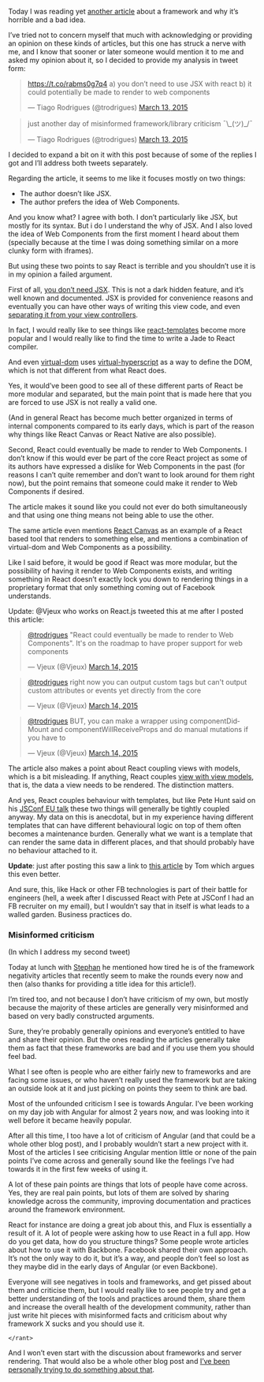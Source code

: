 Today I was reading yet [another article](https://www.pandastrike.com/posts/20150311-react-bad-idea) about a framework and why it’s horrible and a bad idea.

I’ve tried not to concern myself that much with acknowledging or providing an opinion on these kinds of articles, but this one has struck a nerve with me, and I know that sooner or later someone would mention it to me and asked my opinion about it, so I decided to provide my analysis in tweet form:

<script async src="//platform.twitter.com/widgets.js" charset="utf-8"></script>

<blockquote class="twitter-tweet" lang="en"><p><a href="https://t.co/rabms0g7q4">https://t.co/rabms0g7q4</a>&#10;&#10;a) you don’t need to use JSX with react&#10;b) it could potentially be made to render to web components</p>&mdash; Tiago Rodrigues (@trodrigues) <a href="https://twitter.com/trodrigues/status/576325992622518272">March 13, 2015</a></blockquote>

<blockquote class="twitter-tweet" data-conversation="none" lang="en"><p>just another day of misinformed framework/library criticism ¯\_(ツ)_/¯</p>&mdash; Tiago Rodrigues (@trodrigues) <a href="https://twitter.com/trodrigues/status/576326107546447872">March 13, 2015</a></blockquote>
<script async src="//platform.twitter.com/widgets.js" charset="utf-8"></script>

I decided to expand a bit on it with this post because of some of the replies I got and I’ll address both tweets separately.

Regarding the article, it seems to me like it focuses mostly on two things:

* The author doesn’t like JSX.
* The author prefers the idea of Web Components.

And you know what? I agree with both. I don’t particularly like JSX, but mostly for its syntax. But i do I understand the why of JSX. And I also loved the idea of Web Components from the first moment I heard about them (specially because at the time I was doing something similar on a more clunky form with iframes).

But using these two points to say React is terrible and you shouldn’t use it is in my opinion a failed argument.

First of all, [you don’t need JSX](http://facebook.github.io/react/docs/displaying-data.html#react-without-jsx). This is not a dark hidden feature, and it’s well known and documented. JSX is provided for convenience reasons and eventually you can have other ways of writing this view code, and even [separating it from your view controllers](https://github.com/wix/react-templates).

In fact, I would really like to see things like [react-templates](https://github.com/wix/react-templates) become more popular and I would really like to find the time to write a Jade to React compiler.

And even [virtual-dom](https://github.com/Matt-Esch/virtual-dom) uses [virtual-hyperscript](https://github.com/Matt-Esch/virtual-dom/tree/master/virtual-hyperscript) as a way to define the DOM, which is not that different from what React does.

Yes, it would’ve been good to see all of these different parts of React be more modular and separated, but the main point that is made here that you are forced to use JSX is not really a valid one.

(And in general React has become much better organized in terms of internal components compared to its early days, which is part of the reason why things like React Canvas or React Native are also possible).

Second, React could eventually be made to render to Web Components. I don’t know if this would ever be part of the core React project as some of its authors have expressed a dislike for Web Components in the past (for reasons I can’t quite remember and don’t want to look around for them right now), but the point remains that someone could make it render to Web Components if desired.

The article makes it sound like you could not ever do both simultaneously and that using one thing means not being able to use the other.

The same article even mentions [React Canvas](https://github.com/flipboard/react-canvas) as an example of a React based tool that renders to something else, and mentions a combination of virtual-dom and Web Components as a possibility.

Like I said before, it would be good if React was more modular, but the possibility of having it render to Web Components exists, and writing something in React doesn’t exactly lock you down to rendering things in a proprietary format that only something coming out of Facebook understands.

Update: @Vjeux who works on React.js tweeted this at me after I posted this article:

<blockquote class="twitter-tweet" data-conversation="none" lang="en"><p><a href="https://twitter.com/trodrigues">@trodrigues</a> &quot;React could eventually be made to render to Web Components&quot;. It&#39;s on the roadmap to have proper support for web components</p>&mdash; Vjeux (@Vjeux) <a href="https://twitter.com/Vjeux/status/576556164470710272">March 14, 2015</a></blockquote>

<blockquote class="twitter-tweet" data-conversation="none" lang="en"><p><a href="https://twitter.com/trodrigues">@trodrigues</a> right now you can output custom tags but can&#39;t output custom attributes or events yet directly from the core</p>&mdash; Vjeux (@Vjeux) <a href="https://twitter.com/Vjeux/status/576556557762166784">March 14, 2015</a></blockquote>

<blockquote class="twitter-tweet" data-conversation="none" lang="en"><p><a href="https://twitter.com/trodrigues">@trodrigues</a> BUT, you can make a wrapper using componentDidMount and componentWillReceiveProps and do manual mutations if you have to</p>&mdash; Vjeux (@Vjeux) <a href="https://twitter.com/Vjeux/status/576556721386217472">March 14, 2015</a></blockquote>

The article also makes a point about React coupling views with models, which is a bit misleading. If anything, React couples [view with view models](http://en.wikipedia.org/wiki/Model_View_ViewModel), that is, the data a view needs to be rendered. The distinction matters.

And yes, React couples behaviour with templates, but like Pete Hunt said on his [JSConf EU talk](https://youtu.be/x7cQ3mrcKaY?t=5m48s) these two things will generally be tightly coupled anyway. My data on this is anecdotal, but in my experience having different templates that can have different behavioural logic on top of them often becomes a maintenance burden. Generally what we want is a template that can render the same data in different places, and that should probably have no behaviour attached to it.

**Update**: just after posting this saw a link to [this article](https://phuu.net/2014/12/03/concerning-separation.html) by Tom
which argues this even better.

And sure, this, like Hack or other FB technologies is part of their battle for engineers (hell, a week after I discussed React with Pete at JSConf I had an FB recruiter on my email), but I wouldn’t say that in itself is what leads to a walled garden. Business practices do.

### Misinformed criticism

(In which I address my second tweet)

Today at lunch with [Stephan](http://twitter.com/evilhackerdude) he mentioned how tired he is of the framework negativity articles that recently seem to make the rounds every now and then (also thanks for providing a title idea for this article!).

I’m tired too, and not because I don’t have criticism of my own, but mostly because the majority of these articles are generally very misinformed and based on very badly constructed arguments.

Sure, they’re probably generally opinions and everyone’s entitled to have and share their opinion. But the ones reading the articles generally take them as fact that these frameworks are bad and if you use them you should feel bad.

What I see often is people who are either fairly new to frameworks and are facing some issues, or who haven’t really used the framework but are taking an outside look at it and just picking on points they seem to think are bad.

Most of the unfounded criticism I see is towards Angular. I’ve been working on my day job with Angular for almost 2 years now, and was looking into it well before it became heavily popular.

After all this time, I too have a lot of criticism of Angular (and that could be a whole other blog post), and I probably wouldn’t start a new project with it. Most of the articles I see criticising Angular mention little or none of the pain points I’ve come across and generally sound like the feelings I’ve had towards it in the first few weeks of using it.

A lot of these pain points are things that lots of people have come across. Yes, they are real pain points, but lots of them are solved by sharing knowledge across the community, improving documentation and practices around the framework environment.

React for instance are doing a great job about this, and Flux is essentially a result of it. A lot of people were asking how to use React in a full app. How do you get data, how do you structure things? Some people wrote articles about how to use it with Backbone. Facebook shared their own approach. It’s not the only way to do it, but it’s a way, and people don’t feel so lost as they maybe did in the early days of Angular (or even Backbone).

Everyone will see negatives in tools and frameworks, and get pissed about them and criticise them, but I would really like to see people try and get a better understanding of the tools and practices around them, share them and increase the overall health of the development community, rather than just write hit pieces with misinformed facts and criticism about why framework X sucks and you should use it.

<code>&lt;/rant&gt;</code>

And I won’t even start with the discussion about frameworks and server rendering. That would also be a whole other blog post and [I’ve been personally trying to do something about that](https://github.com/contentful-labs/guide-app-sw).
